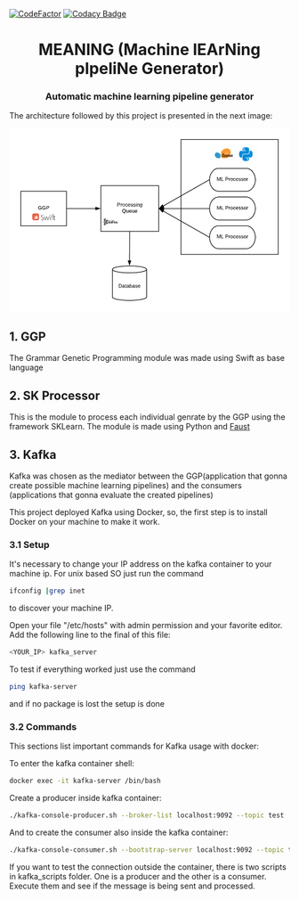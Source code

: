 [![CodeFactor](https://www.codefactor.io/repository/github/walterjgsp/meaning/badge/master)](https://www.codefactor.io/repository/github/walterjgsp/meaning/overview/master)
[![Codacy Badge](https://api.codacy.com/project/badge/Grade/f4791748f12b4b9abdbbcf5d47fa8598)](https://www.codacy.com/manual/walterjgsp/meaning?utm_source=github.com&amp;utm_medium=referral&amp;utm_content=walterjgsp/meaning&amp;utm_campaign=Badge_Grade)

<div align="center">
    <h1 align="center">MEANING (<b>M</b>achine l<b>EA</b>r<b>N</b>ing p<b>I</b>peli<b>N</b>e <b>G</b>enerator)</h1>
    <h3>Automatic machine learning pipeline generator </h3>
</div>

The architecture followed by this project is presented in the next image:

<div align="center">
    <img  src="./images/architecture.png">
</div>

## 1. GGP

The Grammar Genetic Programming module was made using Swift as base language

## 2. SK Processor

This is the module to process each individual genrate by the GGP using the framework SKLearn. The module is made using Python
and [Faust](https://faust.readthedocs.io/en/latest/index.html) 

## 3. Kafka

Kafka was chosen as the mediator between the GGP(application that gonna create possible machine learning pipelines) and the consumers (applications
that gonna evaluate the created pipelines)

This project deployed Kafka using Docker, so, the first step is to install Docker on your machine to make it work.

### 3.1 Setup

It's necessary to change your IP address on the kafka container to your machine ip.
For unix based SO just run the command 

```bash
ifconfig |grep inet
```

to discover your machine IP. 

Open your file "/etc/hosts" with admin permission and your favorite editor.
Add the following line to the final of this file:

```bash
<YOUR_IP> kafka_server
```

To test if everything worked just use the command

```bash
ping kafka-server
```

and if no package is lost the setup is done

### 3.2 Commands

This sections list important commands for Kafka usage with docker:

To enter the kafka container shell:

```bash
docker exec -it kafka-server /bin/bash
```

Create a producer inside kafka container:

```bash
./kafka-console-producer.sh --broker-list localhost:9092 --topic test
```

And to create the consumer also inside the kafka container:

```bash
./kafka-console-consumer.sh --bootstrap-server localhost:9092 --topic test
```

If you want to test the connection outside the container, there is two scripts
in kafka_scripts folder. One is a producer and the other is a consumer. Execute
them and see if the message is being sent and processed.
